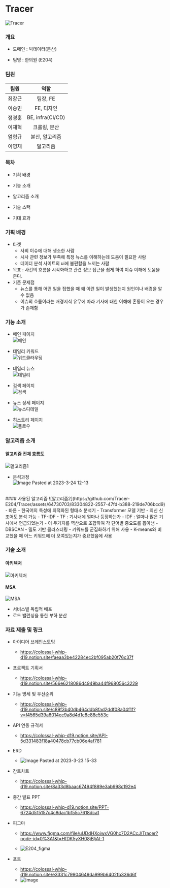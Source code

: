 
# Tracer
![Tracer](https://github.com/Tracer-E204/Tracer/assets/64730703/1463c088-4919-4cc1-ac6e-e625d2cbefa7)

### 개요

- 도메인 : 빅데이터(분산)

- 팀명 : 한의원 (E204)

### 팀원
|팀원|역할|
|:------:|:---------------:|
|최창근|팀장, FE|
|이승민|FE, 디자인|
|정경훈|BE, infra(CI/CD)|
|이재혁|크롤링, 분산|
|엄형규|분산, 알고리즘|
|이영재|알고리즘|

### 목차

- 기획 배경

- 기능 소개

- 알고리즘 소개

- 기술 스택

- 기대 효과

### 기획 배경
- 타겟
    - 사회 이슈에 대해 생소한 사람
    - 시사 관련 정보가 부족해 특정 뉴스를 이해하는데 도움이 필요한 사람
    - 데이터 분석 사이트의 ui에 불편함을 느끼는 사람
- 목표 : 사건의 흐름을 시각화하고 관련 정보 접근을 쉽게 하여 이슈 이해에 도움을 준다.
- 기존 문제점
    - 뉴스를 통해 어떤 일을 접했을 때 왜 이런 일이 발생했는지 원인이나 배경을 알 수 없음
    - 이슈의 흐름이라는 배경지식 유무에 따라 기사에 대한 이해에 혼동이 오는 경우가 존재함

### 기능 소개
- 메인 페이지<br>
![메인](https://github.com/Tracer-E204/Tracer/assets/64730703/83b122fa-fd13-4ed9-94b6-85d33ba22d25)

- 데일리 키워드<br>
![워드클라우딩](https://github.com/Tracer-E204/Tracer/assets/64730703/4aec55e7-f2b6-4963-b315-71a5bd7b3605)

- 데일리 뉴스<br>
![데일리](https://github.com/Tracer-E204/Tracer/assets/64730703/41391578-f1cf-4a97-a8b2-1d97c650b4dc)

- 검색 페이지<br>
![검색](https://github.com/Tracer-E204/Tracer/assets/64730703/5cc6c4e2-9398-4b76-8591-56df024d6794)

- 뉴스 상세 페이지<br>
![뉴스디테일](https://github.com/Tracer-E204/Tracer/assets/64730703/8a5700e7-4334-40b0-a42b-58bb67db82a1)

- 히스토리 페이지<br>
![플로우](https://github.com/Tracer-E204/Tracer/assets/64730703/ac799d20-7fd5-4b61-9fcb-f3d18a88fb07)


### 알고리즘 소개
#### 알고리즘 전체 흐름도
![알고리즘1](https://github.com/Tracer-E204/Tracer/assets/64730703/e2449a6f-475c-4a64-95eb-d917a630ff4c)
<br>
- 분석과정  
![Image Pasted at 2023-3-24 12-13](https://user-images.githubusercontent.com/109326214/227415134-4af1301e-128a-4130-827e-fbd3a9ea697c.png)
<br>
#### 사용된 알고리즘
![알고리즘2](https://github.com/Tracer-E204/Tracer/assets/64730703/83304822-2557-47fd-b388-219de706bcd9)
<br>
- 바른
  - 한국어의 특성에 최적화된 형태소 분석기
  - Transformer 모델 기반
  - 최신 신조어도 분석 가능
- TF-IDF
  - TF : 기사내에 얼마나 등장하는가
  - IDF : 얼마나 많은 기사에서 언급되었는가
  - 이 두가지를 역산으로 조합하여 각 단어별 중요도를 뽑아냄
- DBSCAN
  - 밀도 기반 클러스터링
  - 키워드를 군집화하기 위해 사용
  - K-means와 비교했을 때 어느 키워드에 더 모여있는지가 중요했음에 사용

### 기술 소개
#### 아키텍처
![아키텍처](https://github.com/Tracer-E204/Tracer/assets/64730703/1bf3b6a4-2741-44a7-a543-66ae945a43fe)
#### MSA
![MSA](https://github.com/Tracer-E204/Tracer/assets/64730703/bc3227d1-130c-4f71-9ecd-db38f275a9e8)
<br>
- 서비스별 독립적 배포
- 로드 밸런싱을 통한 부하 분산

### 자료 제출 및 링크

- 아이디어 브레인스토밍
  
  - https://colossal-whip-d19.notion.site/faeaa3be42284ec2bf095ab20f76c37f

- 프로젝트 기획서
  
  - https://colossal-whip-d19.notion.site/566e6218086d4949ba44f968056c3229

- 기능 명세 및 우선순위
  
  - https://colossal-whip-d19.notion.site/c89f3b40db464ddb8fad2ddf08a04f1f?v=f4565d39a6014ec9a8d4d1c8c88c553c

- API 연동 규격서
  
  - https://colossal-whip-d19.notion.site/API-5d331483f18a40478cb77cb06e4af781

- ERD
  
  - ![Image Pasted at 2023-3-23 15-33](https://user-images.githubusercontent.com/109326214/227414267-035a14e0-73cd-4d20-8710-d506dff81599.png)

- 간트차트
  
  - https://colossal-whip-d19.notion.site/8a33d8baac67494f889e3ab998c192e4

- 중간 발표 PPT
  
  - https://colossal-whip-d19.notion.site/PPT-6724d515157c4c8dac1bf55c7618dca1

- 피그마
  
  - https://www.figma.com/file/uUDdHXoiwxVG0hc7D2ACcJ/Tracer?node-id=0%3A1&t=HfDK5yXH08jBljAt-1
  
  - ![E204_figma](/uploads/d79995095b462c8ba79fefdd34d8f542/E204_figma.png)

- 포트
  
  - https://colossal-whip-d19.notion.site/e3331c79904649da999b6402fb336d6f
  - ![image](https://user-images.githubusercontent.com/109326214/227414443-30cc9454-1069-4221-a9fa-bdde4de51fa9.png)

